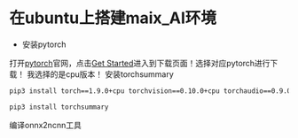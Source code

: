 # 在ubuntu上搭建maix_AI环境

-  安装pytorch

打开[pytorch](https://pytorch.org/)官网，点击[Get Started](https://pytorch.org/get-started/locally/)进入到下载页面！选择对应pytorch进行下载！
我选择的是cpu版本！
安装torchsummary
  ~~~ bash
  pip3 install torch==1.9.0+cpu torchvision==0.10.0+cpu torchaudio==0.9.0 -f https://download.pytorch.org/whl/torch_stable.html
  
  pip3 install torchsummary
  ~~~
 编译onnx2ncnn工具
 
 

  

